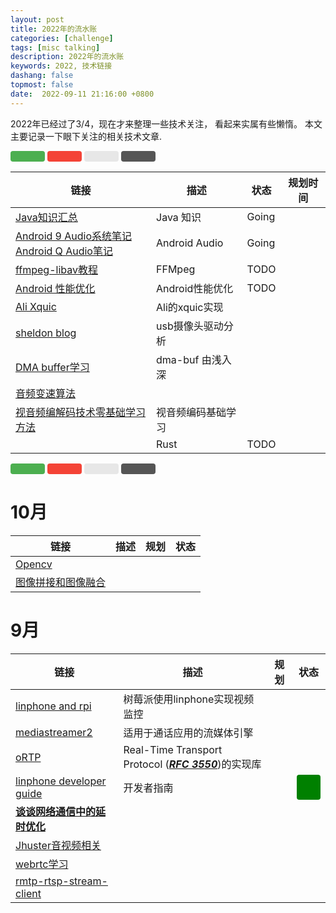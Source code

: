 ```yaml
---
layout: post
title: 2022年的流水账
categories: [challenge]
tags: [misc talking]
description: 2022年的流水账
keywords: 2022, 技术链接
dashang: false
topmost: false
date:  2022-09-11 21:16:00 +0800
---
```


2022年已经过了3/4，现在才来整理一些技术关注， 看起来实属有些懒惰。
本文主要记录一下眼下关注的相关技术文章.

<!-- more -->

<span style="background-color: #4CAF50; display: inline-block;border: none;border-radius: 4px;"> &nbsp;&nbsp;&nbsp;&nbsp; &nbsp; &nbsp; &nbsp;  &nbsp; &nbsp;  </span>
<span style="background-color: #f44336;display: inline-block;border: none;border-radius: 4px;"> &nbsp;&nbsp;&nbsp;&nbsp; &nbsp; &nbsp; &nbsp;  &nbsp; &nbsp;  </span>
<span style="background-color: #e7e7e7; color: black;display: inline-block;border: none;border-radius: 4px;"> &nbsp;&nbsp;&nbsp;&nbsp; &nbsp; &nbsp; &nbsp;  &nbsp; &nbsp;  </span>
<span style="background-color: #555555; color: black;display: inline-block;border: none;border-radius: 4px;"> &nbsp;&nbsp;&nbsp;&nbsp; &nbsp; &nbsp; &nbsp;  &nbsp; &nbsp;  </span>




| 链接                                                         | 描述      | 状态  | 规划时间                                                     |
| ------------------------------------------------------------ | --------- | ----- | ------------------------------------------------------------ |
| [Java知识汇总](https://pdai.tech/md/java/thread/java-thread-x-key-volatile.html) | Java 知识 | Going |  |
|[Android 9 Audio系统笔记](https://blog.csdn.net/biandan1231/article/details/106026964)<br />[Android Q Audio笔记](https://blog.csdn.net/sinat_18179367/category_9649731.html)| Android Audio | Going ||
|[ffmpeg-libav教程](https://github.com/leandromoreira/ffmpeg-libav-tutorial)| FFMpeg | TODO ||
|[Android 性能优化](https://blog.csdn.net/u011578734/category_7009042.html)| Android性能优化 | TODO ||
|[Ali Xquic](https://github.com/alibaba/xquic)| Ali的xquic实现 | ||
|[sheldon blog](https://www.cnblogs.com/blogs-of-lxl/tag/)| usb摄像头驱动分析 | ||
|[DMA buffer学习](https://blog.csdn.net/hexiaolong2009/article/details/102596744)|dma-buf 由浅入深|||
|[音频变速算法](https://juejin.cn/post/7024900194537832485)||||
|[视音频编解码技术零基础学习方法](https://blog.csdn.net/leixiaohua1020/article/details/18893769?spm=1001.2014.3001.5502)|视音频编码基础学习|||
||Rust|TODO||



<span style="background-color: #4CAF50; display: inline-block;border: none;border-radius: 4px;"> &nbsp;&nbsp;&nbsp;&nbsp; &nbsp; &nbsp; &nbsp;  &nbsp; &nbsp;  </span>
<span style="background-color: #f44336;display: inline-block;border: none;border-radius: 4px;"> &nbsp;&nbsp;&nbsp;&nbsp; &nbsp; &nbsp; &nbsp;  &nbsp; &nbsp;  </span>
<span style="background-color: #e7e7e7; color: black;display: inline-block;border: none;border-radius: 4px;"> &nbsp;&nbsp;&nbsp;&nbsp; &nbsp; &nbsp; &nbsp;  &nbsp; &nbsp;  </span>
<span style="background-color: #555555; color: black;display: inline-block;border: none;border-radius: 4px;"> &nbsp;&nbsp;&nbsp;&nbsp; &nbsp; &nbsp; &nbsp;  &nbsp; &nbsp;  </span>

# 10月
| 链接| 描述 | 规划 | 状态 |
| ---- | ---- | ---- | ---- |
| [Opencv](https://www.cnblogs.com/skyfsm/category/1000207.html?page=2) |    |      |      |
| [图像拼接和图像融合](https://www.cnblogs.com/skyfsm/p/7411961.html) |   |      |      |



# 9月

| 链接                                                         | 描述                                                         | 规划 | 状态                                                         |
| ------------------------------------------------------------ | ------------------------------------------------------------ | ---- | ------------------------------------------------------------ |
| [linphone and rpi](https://wiki.linphone.org/xwiki/wiki/public/view/Linphone/Linphone%20and%20Raspberry%20Pi/) | 树莓派使用linphone实现视频监控                               |      |                                                              |
| [mediastreamer2](https://www.linphone.org/technical-corner/mediastreamer2) | 适用于通话应用的流媒体引擎                                   |      |                                                              |
| [oRTP](https://www.linphone.org/technical-corner/ortp)       | Real-Time Transport Protocol ([***RFC 3550***](https://www.ietf.org/rfc/rfc3550.txt))的实现库 |      |                                                              |
| [linphone developer guide](https://wiki.linphone.org/xwiki/wiki/public/view/Lib/) | 开发者指南                                                   |      | <span style="background-color: green; display: inline-block;border: none;border-radius: 4px;"> &nbsp;&nbsp;&nbsp;&nbsp; &nbsp; &nbsp; &nbsp;  &nbsp; &nbsp;  </span> |
| [**谈谈网络通信中的延时优化**](https://blog.51cto.com/ticktick/3036640) |                                                              |      |                                                              |
| [Jhuster音视频相关](https://blog.51cto.com/ticktick)         |                                                              |      |                                                              |
| [webrtc学习](https://blog.51cto.com/ticktick/2341890)        |                                                              |      |                                                              |
| [rmtp-rtsp-stream-client](file:///D:\worktmp\rtmp-rtsp-stream-client-java-master\rtmp-rtsp-stream-client-java-master) |                                                              |      |                                                              |



